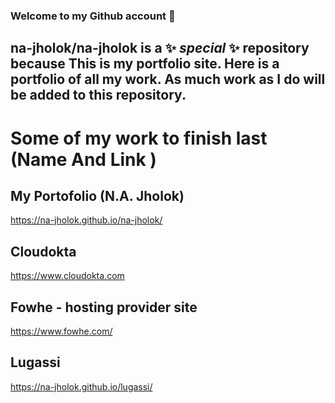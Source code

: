 ### Welcome to my Github account 👋
## **na-jholok/na-jholok** is a ✨ _special_ ✨ repository because This is my portfolio site. Here is a portfolio of all my work. As much work as I do will be added to this repository. 
# Some of my work to finish last (Name And Link )

## My Portofolio (N.A. Jholok)
https://na-jholok.github.io/na-jholok/
##
## Cloudokta 
https://www.cloudokta.com
##
## Fowhe - hosting provider site
https://www.fowhe.com/
##
## Lugassi
https://na-jholok.github.io/lugassi/

<!--
**na-jholok/na-jholok** is a ✨ _special_ ✨ repository because its `README.md` (this file) appears on your GitHub profile.

Here are some ideas to get you started:

- 🔭 I’m currently working on ...
- 🌱 I’m currently learning ...
- 👯 I’m looking to collaborate on ...
- 🤔 I’m looking for help with ...
- 💬 Ask me about ...
- 📫 How to reach me: ...
- 😄 Pronouns: ...
- ⚡ Fun fact: ...
-->
